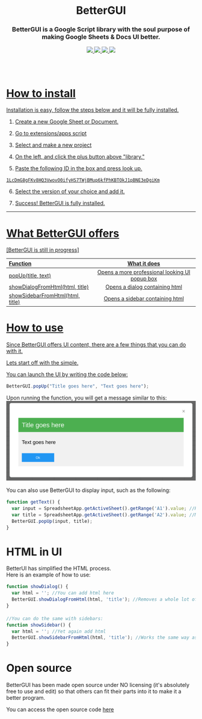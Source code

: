 <h1 align="center">BetterGUI</h1>
<h3 align="center">BetterGUI is a Google Script library with the soul purpose of making Google Sheets &amp; Docs UI better.</h3>
<p align="center">
  <a href="https://github.com/WillDev12">
    <img src="https://img.shields.io/github/followers/WillDev12?color=success&label=Follow%20my%20github&logo=github&style=for-the-badge">
  <a href="https://github.com/WillDev12/BetterGUI/network/members">
    <img src="https://img.shields.io/github/forks/WillDev12/BetterGUI?logo=git&style=for-the-badge">
  <a href="https://github.com/WillDev12/BetterGUI/stargazers">
    <img src="https://img.shields.io/github/stars/WillDev12/BetterGUI?logo=git&color=yellow&style=for-the-badge">
  <img src="https://img.shields.io/github/watchers/WillDev12/BetterGUI?logo=git&style=for-the-badge">
</p><br><br>

# How to install

Installation is easy, follow the steps below and it will be fully installed.

1. Create a new Google Sheet or Document.

2. Go to extensions/apps script

3. Select and make a new project

4. On the left, and click the plus button above "library."

5. Paste the following ID in the box and press look up.

```
1LcDmG8gFKv8HQ3VwovO0ifyHS7TWjBMup6kfPhKBTOkJ1pBNE3eDgiKm
```

6. Select the version of your choice and add it.

7. Success! BetterGUI is fully installed.

- - -

# What BetterGUI offers

  [BetterGUI is still in progress]

| Function    | What it does |
| :---        |    :----:   |
| popUp(title, text)       | Opens a more professional looking UI popup box |
| showDialogFromHtml(html, title)  | Opens a dialog containing html  |
| showSidebarFromHtml(html, title)  | Opens a sidebar containing html  |
    
# How to use

Since BetterGUI offers UI content, there are a few things that you can do with it.

Lets start off with the simple.

You can launch the UI by writing the code below:

``` javascript
BetterGUI.popUp("Title goes here", "Text goes here");
```

Upon running the function, you will get a message similar to this:
![alt text](https://github.com/WillDev12/BetterGUI/blob/2ca56518af71920e8b7cbcabb286863bb5c8f738/images/Screenshot%202023-02-02%201.13.59%20PM.png)

You can also use BetterGUI to display input, such as the following:

``` javascript
function getText() {
  var input = SpreadsheetApp.getActiveSheet().getRange('A1').value; //Retrieves text from cell A1
  var title = SpreadsheetApp.getActiveSheet().getRange('A2').value; //Makes the title the value of A2
  BetterGUI.popUp(input, title);
}
```
# HTML in UI

BetterUI has simplified the HTML process.<br>
Here is an example of how to use:
``` javascript
function showDialog() {
  var html = ''; //You can add html here
  BetterGUI.showDialogFromHtml(html, 'title'); //Removes a whole lot of steps
}

//You can do the same with sidebars:
function showSidebar() {
  var html = ''; //Yet again add html
  BetterGUI.showSidebarFromHtml(html, 'title'); //Works the same way as dialog but with sidebar
}
```

# Open source

BetterGUI has been made open source under NO licensing (it's absolutely free to use and edit) so that others can fit their parts into it to make it a better program.

You can access the open source code [here](https://github.com/WillDev12/BetterGUI/blob/main/src/library.gs)
